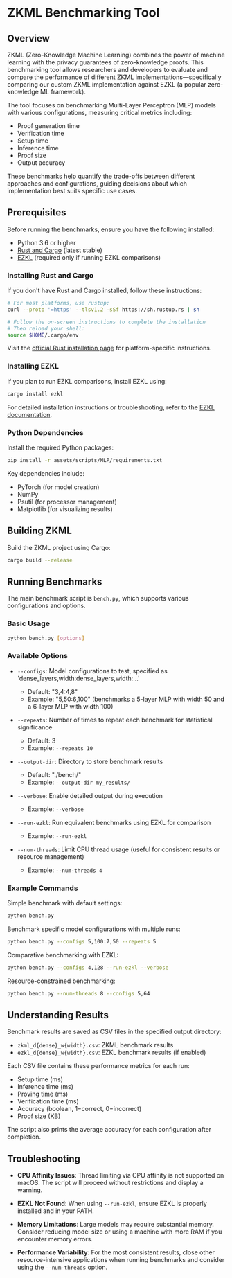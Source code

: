 # ZKML Benchmarking Tool

## Overview

ZKML (Zero-Knowledge Machine Learning) combines the power of machine learning with the privacy guarantees of zero-knowledge proofs. This benchmarking tool allows researchers and developers to evaluate and compare the performance of different ZKML implementations—specifically comparing our custom ZKML implementation against EZKL (a popular zero-knowledge ML framework).

The tool focuses on benchmarking Multi-Layer Perceptron (MLP) models with various configurations, measuring critical metrics including:

- Proof generation time
- Verification time
- Setup time
- Inference time
- Proof size
- Output accuracy

These benchmarks help quantify the trade-offs between different approaches and configurations, guiding decisions about which implementation best suits specific use cases.

## Prerequisites

Before running the benchmarks, ensure you have the following installed:

- Python 3.6 or higher
- [Rust and Cargo](https://www.rust-lang.org/tools/install) (latest stable)
- [EZKL](https://github.com/zkonduit/ezkl#installation) (required only if running EZKL comparisons)

### Installing Rust and Cargo

If you don't have Rust and Cargo installed, follow these instructions:

```bash
# For most platforms, use rustup:
curl --proto '=https' --tlsv1.2 -sSf https://sh.rustup.rs | sh

# Follow the on-screen instructions to complete the installation
# Then reload your shell:
source $HOME/.cargo/env
```

Visit the [official Rust installation page](https://www.rust-lang.org/tools/install) for platform-specific instructions.

### Installing EZKL

If you plan to run EZKL comparisons, install EZKL using:

```bash
cargo install ezkl
```

For detailed installation instructions or troubleshooting, refer to the [EZKL documentation](https://github.com/zkonduit/ezkl#installation).

### Python Dependencies

Install the required Python packages:

```bash
pip install -r assets/scripts/MLP/requirements.txt
```

Key dependencies include:
- PyTorch (for model creation)
- NumPy
- Psutil (for processor management)
- Matplotlib (for visualizing results)

## Building ZKML

Build the ZKML project using Cargo:

```bash
cargo build --release
```

## Running Benchmarks

The main benchmark script is `bench.py`, which supports various configurations and options.

### Basic Usage

```bash
python bench.py [options]
```

### Available Options

- `--configs`: Model configurations to test, specified as 'dense_layers,width:dense_layers,width:...'
  - Default: "3,4:4,8"
  - Example: "5,50:6,100" (benchmarks a 5-layer MLP with width 50 and a 6-layer MLP with width 100)

- `--repeats`: Number of times to repeat each benchmark for statistical significance
  - Default: 3
  - Example: `--repeats 10`

- `--output-dir`: Directory to store benchmark results
  - Default: "./bench/"
  - Example: `--output-dir my_results/`

- `--verbose`: Enable detailed output during execution
  - Example: `--verbose`

- `--run-ezkl`: Run equivalent benchmarks using EZKL for comparison
  - Example: `--run-ezkl`

- `--num-threads`: Limit CPU thread usage (useful for consistent results or resource management)
  - Example: `--num-threads 4`

### Example Commands

Simple benchmark with default settings:
```bash
python bench.py
```

Benchmark specific model configurations with multiple runs:
```bash
python bench.py --configs 5,100:7,50 --repeats 5
```

Comparative benchmarking with EZKL:
```bash
python bench.py --configs 4,128 --run-ezkl --verbose
```

Resource-constrained benchmarking:
```bash
python bench.py --num-threads 8 --configs 5,64
```

## Understanding Results

Benchmark results are saved as CSV files in the specified output directory:

- `zkml_d{dense}_w{width}.csv`: ZKML benchmark results
- `ezkl_d{dense}_w{width}.csv`: EZKL benchmark results (if enabled)

Each CSV file contains these performance metrics for each run:
- Setup time (ms)
- Inference time (ms)
- Proving time (ms)
- Verification time (ms)
- Accuracy (boolean, 1=correct, 0=incorrect)
- Proof size (KB)

The script also prints the average accuracy for each configuration after completion.

## Troubleshooting

- **CPU Affinity Issues**: Thread limiting via CPU affinity is not supported on macOS. The script will proceed without restrictions and display a warning.

- **EZKL Not Found**: When using `--run-ezkl`, ensure EZKL is properly installed and in your PATH.

- **Memory Limitations**: Large models may require substantial memory. Consider reducing model size or using a machine with more RAM if you encounter memory errors.

- **Performance Variability**: For the most consistent results, close other resource-intensive applications when running benchmarks and consider using the `--num-threads` option.